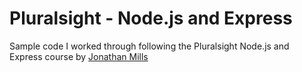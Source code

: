 # Pluralsight - Node.js and Express

Sample code I worked through following the Pluralsight Node.js and Express course by [Jonathan Mills](https://github.com/jonathanfmills?tab=repositories)